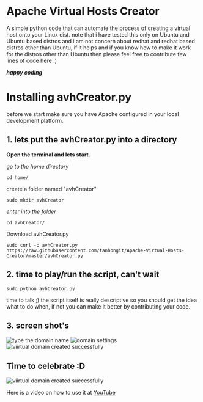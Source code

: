 # Apache Virtual Hosts Creator
A simple python code that can automate the process of creating a virtual host onto your Linux dist. 
note that i have tested this only on Ubuntu and Ubuntu based distros and i am not concern about redhat and redhat based distros other than Ubuntu, if it helps and if you know how to make it work for the distros other than Ubuntu then please feel free to contribute few lines of code here :) 

***happy coding***

# Installing avhCreator.py
before we start make sure you have Apache configured in your local development platform.

## 1. lets put the avhCreator.py into a directory

**Open the terminal and lets start.**

*go to the home directory*

    cd home/

create a folder named "avhCreator"

    sudo mkdir avhCreator
*enter into the folder*

    cd avhCreator/

Download avhCreator.py

    sudo curl -o avhCreator.py  https://raw.githubusercontent.com/tanhongit/Apache-Virtual-Hosts-Creator/master/avhCreator.py

## 2. time to play/run the script, can't wait

    sudo python avhCreator.py

time to talk ;) the script itself is really descriptive so you should get the idea what to do when, if not you can make it better by contributing your code.

## 3. screen shot's

![type the domain name](http://i.imgur.com/IL2lakL.png)
![domain settings](http://i.imgur.com/ZrOaPEe.png)
![viirtual domain created successfully](http://i.imgur.com/K7Y6MdW.png)

Time to celebrate :D
--------------------
![viirtual domain created successfully](http://i.imgur.com/7xv79F6.png)

Here is a video on how to use it at <a href="https://www.youtube.com/watch?v=-ruvoYbSbIU">YouTube</a>
